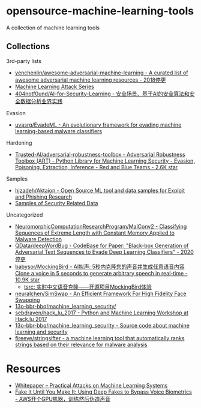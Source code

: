 # opensource-machine-learning-tools

A collection of machine learning tools

## Collections

3rd-party lists

* [yenchenlin/awesome-adversarial-machine-learning - A curated list of awesome adversarial machine learning resources - 2018停更](https://github.com/yenchenlin/awesome-adversarial-machine-learning)
* [Machine Learning Attack Series](https://embracethered.com/blog/posts/2020/machine-learning-attack-series-overview/)
* [404notf0und/AI-for-Security-Learning - 安全场景、基于AI的安全算法和安全数据分析业界实践](https://github.com/404notf0und/AI-for-Security-Learning)

Evasion

* [uvasrg/EvadeML - An evolutionary framework for evading machine learning-based malware classifiers](https://github.com/uvasrg/EvadeML)

Hardening

* [Trusted-AI/adversarial-robustness-toolbox - Adversarial Robustness Toolbox (ART) - Python Library for Machine Learning Security - Evasion, Poisoning, Extraction, Inference - Red and Blue Teams - 2.6K star](https://github.com/Trusted-AI/adversarial-robustness-toolbox)

Samples

* [hjzadeh/Aktaion - Open Source ML tool and data samples for Exploit and Phishing Research](https://github.com/jzadeh/Aktaion)
* [Samples of Security Related Data](http://www.secrepo.com/)

Uncategorized

* [NeuromorphicComputationResearchProgram/MalConv2 - Classifying Sequences of Extreme Length with Constant Memory Applied to Malware Detection](https://github.com/NeuromorphicComputationResearchProgram/MalConv2)
* [QData/deepWordBug - CodeBase for Paper: "Black-box Generation of Adversarial Text Sequences to Evade Deep Learning Classifiers" - 2020停更](https://github.com/QData/deepWordBug)
* [babysor/MockingBird - AI拟声: 5秒内克隆您的声音并生成任意语音内容 Clone a voice in 5 seconds to generate arbitrary speech in real-time - 10.9K star](https://github.com/babysor/MockingBird)
   * [tsrc: 实时中文语音克隆——开源项目MockingBird体验](https://security.tencent.com/index.php/blog/msg/204)
* [neuralchen/SimSwap - An Efficient Framework For High Fidelity Face Swapping](https://github.com/neuralchen/SimSwap)
* [13o-bbr-bbq/machine_learning_security/](https://github.com/13o-bbr-bbq/machine_learning_security/)
* [sebdraven/hack_lu_2017 - Python and Machine Learning Workshop at Hack.lu 2017](https://github.com/sebdraven/hack_lu_2017)
* [13o-bbr-bbq/machine_learning_security - Source code about machine learning and security](https://github.com/13o-bbr-bbq/machine_learning_security)
* [fireeye/stringsifter - a machine learning tool that automatically ranks strings based on their relevance for malware analysis](https://github.com/fireeye/stringsifter)

# Resources

* [Whitepaper – Practical Attacks on Machine Learning Systems](https://research.nccgroup.com/2022/07/06/whitepaper-practical-attacks-on-machine-learning-systems)
* [Fake It Until You Make It: Using Deep Fakes to Bypass Voice Biometrics - AWS开个GPU机器，训练然后伪造声音](https://www.netspi.com/blog/technical/adversary-simulation/using-deep-fakes-to-bypass-voice-biometrics/)
